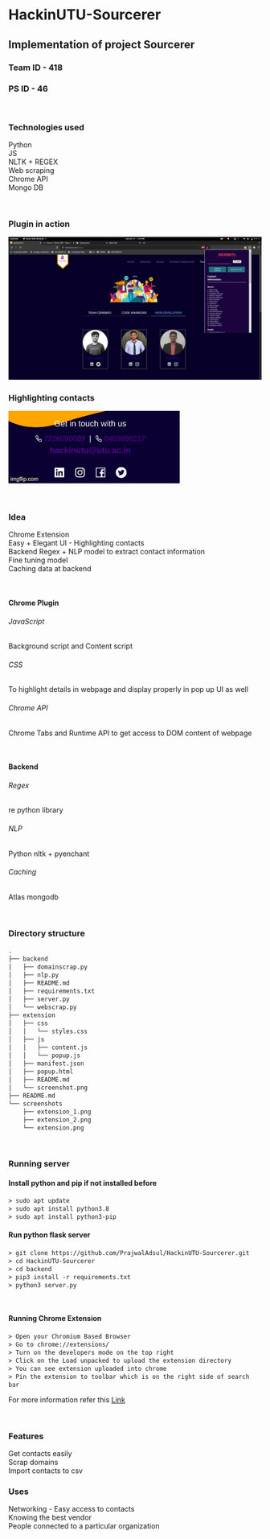 # HackinUTU-Sourcerer


## Implementation of project Sourcerer
### Team ID - 418
### PS ID - 46
<br />

### Technologies used 
Python <br />
JS <br />
NLTK + REGEX <br />
Web scraping <br />
Chrome API <br />
Mongo DB

<br />

### Plugin in action
![ext](https://github.com/PrajwalAdsul/HackinUTU-Sourcerer/blob/main/screenshots/extension.png)

### Highlighting contacts
![highlight](https://github.com/PrajwalAdsul/HackinUTU-Sourcerer/blob/main/screenshots/highlight.gif)

<br />

### Idea

Chrome Extension <br />
Easy + Elegant UI - Highlighting contacts <br />
Backend Regex + NLP model to extract contact information <br />
Fine tuning model <br />
Caching data at backend

<br />


#### Chrome Plugin
###### JavaScript
Background script and Content script
###### CSS
To highlight details in webpage and display properly in pop up UI as well
###### Chrome API
Chrome Tabs and Runtime API to get access to DOM content of webpage

<br />

#### Backend
###### Regex
re python library
###### NLP
Python nltk + pyenchant  
###### Caching
Atlas mongodb

<br />

### Directory structure
```
.
├── backend
│   ├── domainscrap.py
│   ├── nlp.py
│   ├── README.md
│   ├── requirements.txt
│   ├── server.py
│   └── webscrap.py
├── extension
│   ├── css
│   │   └── styles.css
│   ├── js
│   │   ├── content.js
│   │   └── popup.js
│   ├── manifest.json
│   ├── popup.html
│   ├── README.md
│   └── screenshot.png
├── README.md
└── screenshots
    ├── extension_1.png
    ├── extension_2.png
    └── extension.png
```
<br />

### Running server

#### Install python and pip if not installed before
```
> sudo apt update
> sudo apt install python3.8
> sudo apt install python3-pip

```

#### Run python flask server
```
> git clone https://github.com/PrajwalAdsul/HackinUTU-Sourcerer.git
> cd HackinUTU-Sourcerer
> cd backend
> pip3 install -r requirements.txt 
> python3 server.py
```
<br />

#### Running Chrome Extension
```
> Open your Chromium Based Browser 
> Go to chrome://extensions/ 
> Turn on the developers mode on the top right
> Click on the Load unpacked to upload the extension directory 
> You can see extension uploaded into chrome
> Pin the extension to toolbar which is on the right side of search bar
```
For more information refer this [Link](https://support.google.com/chrome_webstore/answer/2664769?hl=en)

<br />

### Features
Get contacts easily <br />
Scrap domains <br />
Import contacts to csv <br />

### Uses
Networking - Easy access to contacts <br />
Knowing the best vendor <br />
People connected to a particular organization <br />

<br />